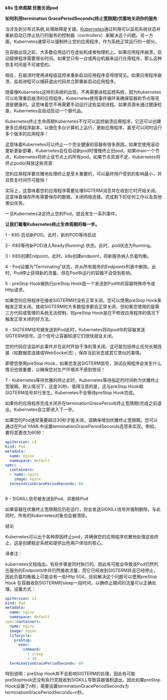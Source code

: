 **k8s 生命周期 优雅关闭pod**

**如何利用termination GracePeriodSeconds(终止宽限期)优雅地关闭你的服务**

当涉及到分布式系统,处理故障是关键。[Kubernetes](https://so.csdn.net/so/search?from=pc_blog_highlight&q=Kubernetes)通过利用可以监视系统状态并重新启动已停止执行的服务的控制器（controllers）来解决这个问题。另一方面，Kubernetes通常可以强制终止您的应用程序，作为系统正常运行的一部分。

在容器出现之前，大多数应用运行在虚拟机或者物理机上。如果应用程序崩溃，启动替换程序需要很长时间。如果您只有一台或两台机器来运行应用程序，那么这种恢复时间是不可接受的。

相反，在崩溃时使用进程级监控来重新启动应用程序变得很常见。如果应用程序崩溃，监视进程可以捕获退出代码并立即重新启动应用程序。

随着像Kubernetes这样的系统的出现，不再需要进程监控系统，因为Kubernetes可以处理重启崩溃的应用程序。Kubernetes使用事件循环来确保容器和节点等资源是健康的。这意味着您不再需要手动运行这些监视进程。如果资源未通过健康检查，Kubernetes会自动启动一个替代品。

Kubernetes终止生命周期Kubernetes不仅可以监控崩溃应用程序，它还可以创建更多应用程序副本，以便在多台计算机上运行，更新应用程序，甚至可以同时运行多个版本的应用程序！

这意味着Kubernetes可以终止一个完全健康的容器有很多原因。如果您使用滚动更新更新部署，Kubernetes会在启动新pod时慢慢终止旧pod。如果drain一个节点，Kubernetes将终止该节点上的所有pod。如果节点资源不足，Kubernetes将终止pod以释放这些资源

您的应用程序要优雅地处理终止是至关重要的，可以最终用户受到的影响最小，并且恢复时间尽可能快！

实际上，这意味着您的应用程序需要处理SIGTERM消息并在收到它时开始关闭。这意味着保存所有需要保存的数据，关闭网络连接，完成剩下的任何工作以及其他类似任务。

一旦Kubernetes决定终止您的Pod，就会发生一系列事件。

**让我们看看Kubernetes终止生命周期的每一步。**

1 - K8S 启动新POD。此时，新的POD等待启动

2 - K8S等待新POD进入Ready(Running) 状态。此时，pod状态为Running。

3 - K8S创建Endpoint。此时，k8s创建endpoint，将新服务纳入负载均衡。

4 - Pod设置为”Terminating”状态，并从所有服务的Endpoints列表中删除。此时，Pod停止获得新的流量。但在Pod中运行的容器不会受到影响。

5 - preStop Hook被执行preStop Hook是一个发送到Pod中的容器特殊命令或Http请求。

如果您的应用程序在接收SIGTERM时没有正常关闭，您可以使用preStop Hook来触发正常关闭。接收SIGTERM时大多数程序都会正常关闭，但如果您使用的是第三方代码或管理的系统无法控制，则preStop Hook是在不修改应用程序的情况下触发正常关闭的好方法。

6 - SIGTERM信号被发送到Pod此时，Kubernetes将向pod中的容器发送SIGTERM信号。这个信号让容器知道它们很快就会关闭。

您的代码应该监听此事件并在此时开始干净利落关闭。这可能包括停止任何长期连接（如数据库连接或WebSocket流），保存当前状态或其它类似的事情。

即使您使用preStop Hook，如果您发送SIGTERM信号，测试应用程序会发生什么情况也很重要，以确保您对生产环境并不感到惊讶！

7 - Kubernetes等待优雅的终止此时，Kubernetes等待指定的时间称为优雅终止宽限期。默认情况下，这是30秒。值得注意的是，这与preStop Hook和SIGTERM信号并行发生。Kubernetes不会等待preStop Hook完成。

如果你的应用程序完成关闭并在terminationGracePeriod(终止宽限期)完成之前退出，Kubernetes会立即进入下一步。

如果您的Pod通常需要超过30秒才能关闭，请确保增加优雅终止宽限期。您可以通过在Pod YAML中设置terminationGracePeriodSeconds选项来实现。例如，要将其更改为60秒：

```yaml
apiVersion: v1
kind: Pod
metadata:
  name: nginx
  namespace: default
spec:
  containers:
  - name: nginx
    image: nginx
  terminationGracePeriodSeconds: 60
	```
```

8 - SIGKILL信号被发送到Pod，并删除Pod

如果容器在优雅终止宽限期后仍在运行，则会发送SIGKILL信号并强制删除。与此同时，所有的Kubernetes对象也会被清除。





结论

Kubernetes可以出于各种原因终止pod，并确保您的应用程序优雅地处理这些终止，这是创建稳定系统和提供出色用户体验的核心。



译者注：

kubernetes文档指出，有些步骤是同时执行的。因此有可能会导致该Pod仍然列在服务的Endpoints中并仍然接收流量，而它已经收到SIGTERM并且已经停止，因此负载均衡器上可能会有一些Http 504。目前解决这个问题可以使用preStop Hook 在容器收到SIGTERM时sleep一段时间，以确终止期间的流量可以正确处理。设置方式：

```yaml
apiVersion: v1
kind: Pod
metadata:
  name: nginx
  namespace: default
spec:containers:
  name: nginx
  image: nginx
  lifecycle:
    preStop:
      exec:
        command:
          - sleep
          - 30
  terminationGracePeriodSeconds: 60
```

特别说明：preStop Hook并不会影响SIGTERM的处理，因此有可能preStopHook还没有执行完就收到SIGKILL导致容器强制退出。因此如果preStop Hook设置了n秒，需要设置terminationGracePeriodSeconds为terminationGracePeriodSeconds+n秒。